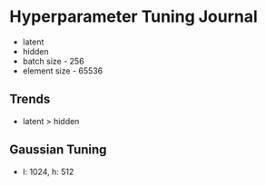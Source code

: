 # Hyperparameter Tuning Journal
- latent
- hidden
- batch size - 256
- element size - 65536

## Trends
- latent > hidden

## Gaussian Tuning
- l: 1024, h: 512